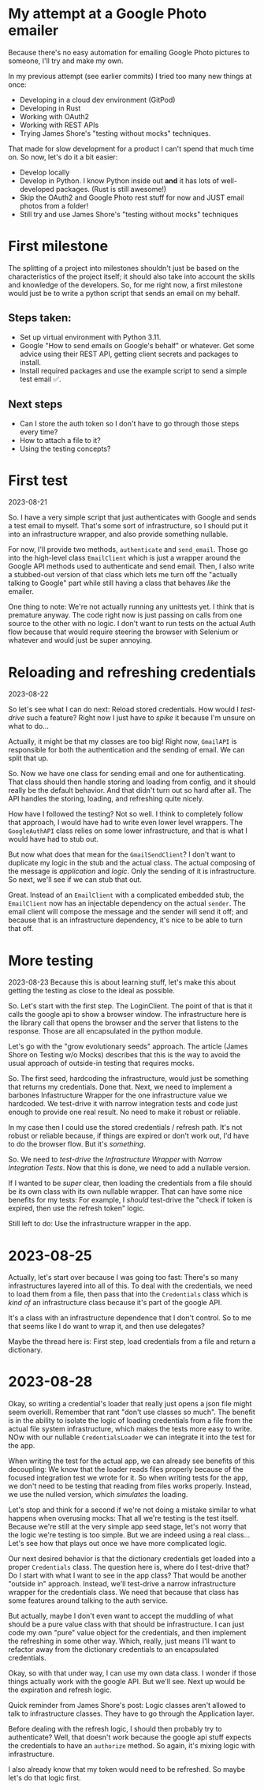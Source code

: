 # My attempt at a Google Photo emailer
Because there's no easy automation for emailing Google Photo pictures to someone, I'll try and make my own.

In my previous attempt (see earlier commits) I tried too many new things at once:
- Developing in a cloud dev environment (GitPod)
- Developing in Rust
- Working with OAuth2
- Working with REST APIs
- Trying James Shore's "testing without mocks" techniques.

That made for slow development for a product I can't spend that much time on. So now, let's do it a bit easier:
- Develop locally
- Develop in Python. I know Python inside out **and** it has lots of well-developed packages. (Rust is still awesome!)
- Skip the OAuth2 and Google Photo rest stuff for now and JUST email photos from a folder!
- Still try and use James Shore's "testing without mocks" techniques

# First milestone
The splitting of a project into milestones shouldn't just be based on the characteristics of the project itself; it should also take into account 
the skills and knowledge of the developers. So, for me right now, a first milestone would just be to write a python script that sends an email on my behalf. 

## Steps taken:
- Set up virtual environment with Python 3.11.
- Google "How to send emails on Google's behalf" or whatever. Get some advice using their REST API, getting client secrets and packages to install.
- Install required packages and use the example script to send a simple test email ✅.

## Next steps
- Can I store the auth token so I don't have to go through those steps every time?
- How to attach a file to it?
- Using the testing concepts?

# First test
2023-08-21

So. I have a very simple script that just authenticates with Google and sends a test email to myself. That's some sort of infrastructure, so I should put it into an infrastructure wrapper, and also provide something nullable.

For now, I'll provide two methods, `authenticate` and `send_email`. Those go into the high-level class `EmailClient` which is 
just a wrapper around the Google API methods used to authenticate and send email. Then, I also write a stubbed-out version of 
that class which lets me turn off the "actually talking to Google" part while still having a class that behaves _like_ the 
emailer.

One thing to note: We're not actually running any unittests yet. I think that is premature anyway. The code right now is just 
passing on calls from one source to the other with no logic. I don't want to run tests on the actual Auth flow because that would 
require steering the browser with Selenium or whatever and would just be super annoying.

# Reloading and refreshing credentials
2023-08-22

So let's see what I can do next: Reload stored credentials. How would I _test-drive_ such a feature? Right now I just have to _spike_ it because I'm unsure on what to do...

Actually, it might be that my classes are too big! Right now, `GmailAPI` is responsible for both the authentication and the 
sending of email. We can split that up.

So. Now we have one class for sending email and one for authenticating. That class should then handle storing and loading from 
config, and it should really be the default behavior. And that didn't turn out so hard after all. The API handles the 
storing, loading, and refreshing quite nicely.

How have I followed the testing? Not so well. I think to completely follow that approach, I would have had to write even lower level wrappers. The `GoogleAuthAPI` class relies on some lower infrastructure, and that is what I would have had to stub out.

But now what does that mean for the `GmailSendClient`? I don't want to duplicate my logic in the stub and the actual class. The 
actual composing of the message is _application_ and _logic_. Only the sending of it is infrastructure. So next, we'll see if we can 
stub that out.

Great. Instead of an `EmailClient` with a complicated embedded stub, the `EmailClient` now has an injectable dependency on the 
actual `sender`. The email client will compose the message and the sender will send it off; and because that is an infrastructure 
dependency, it's nice to be able to turn that off.

# More testing
2023-08-23
Because this is about learning stuff, let's make this about getting the testing as close to the ideal as possible.

So. Let's start with the first step. The LoginClient. The point of that is that it calls the google api to show a browser window.
The infrastructure here is the library call that opens the browser and the server that listens to the response. Those are all 
encapsulated in the python module.

Let's go with the "grow evolutionary seeds" approach. The article (James Shore on Testing w/o Mocks) describes that this is the way to avoid the usual approach of outside-in testing that requires mocks.

So. The first seed, hardcoding the infrastructure, would just be something that returns my credentials. Done that. Next, we need to 
implement a barbones Infastructure Wrapper for the one infrastructure value we hardcoded. We test-drive it with narrow integration tests 
and code just enough to provide one real result. No need to make it robust or reliable.

In my case then I could use the stored credentials / refresh path. It's not robust or reliable because, if things are expired or don't work out, I'd have to do the browser flow. But it's _something_.

So. We need to _test-drive_ the _Infrastructure Wrapper_ with _Narrow Integration Tests_.
Now that this is done, we need to add a nullable version.

If I wanted to be _super_ clear, then loading the credentials from a file should be its own class with its own nullable wrapper. That can have some nice benefits for my tests: For example, I _should_ test-drive the "check if token is expired, then use the refresh token" logic.

Still left to do: Use the infrastructure wrapper in the app.

# 2023-08-25
Actually, let's start over because I was going too fast: There's so many infrastructures layered into all of this. To deal with the credentials, we need to load them from a file, then pass that into the 
`Credentials` class which is _kind of_ an infrastructure class because it's part of the google API. 

It's a class with an infrastructure dependence that I don't control. So to me that seems like I do want to wrap it, and then use delegates?

Maybe the thread here is: First step, load credentials from a file and return a dictionary.

# 2023-08-28
Okay, so writing a credential's loader that really just opens a json file might seem overkill. Remember that rant "don't use classes so much". The benefit is in the ability to isolate the logic of loading credentials from a file from the actual file system 
infrastructure, which makes the tests more easy to write. NOw with our nullable `CredentialsLoader` we can integrate it into the 
test for the app.

When writing the test for the actual app, we can already see benefits of this decoupling: We know that the loader reads files properly because of the focused integration test we wrote for it. So when writing tests for the app, we don't need to be testing that reading from files works properly. Instead, we use the nulled version, which _simulates_ the loading.

Let's stop and think for a second if we're not doing a mistake similar to what happens when overusing mocks: That all we're testing is the test itself. Because we're still at the very simple app seed stage, let's not worry that the logic we're testing is too simple. But we are indeed using a real class... Let's see how that plays out once we have more complicated logic.

Our next desired behavior is that the dictionary credentials get loaded into a proper `Credentials` class. The question here is, 
where do I test-drive that? Do I start with what I want to see in the app class? That would be another "outside in" approach. Instead, we'll test-drive a narrow infrastructure wrapper for the credentials class. We need that because that class has some 
features around talking to the auth service.

But actually, maybe I don't even want to accept the muddling of what should be a pure value class with that should be infrastructure. I can just code my own "pure" value object for the credentials, and then implement the refreshing in some other way. 
Which, really, just means I'll want to refactor away from the dictionary credentials to an encapsulated credentials.

Okay, so with that under way, I can use my own data class. I wonder if those things actually work with the google API. But we'll see. Next up would be the expiration and refresh logic. 

Quick reminder from James Shore's post: Logic classes aren't allowed to talk to infrastructure classes. They have to go through the Application layer.

Before dealing with the refresh logic, I should then probably try to authenticate? Well, that doesn't work because the google api stuff expects the credentials to have an `authorize` method. So again, it's mixing 
logic with infrastructure.

I also already know that my token would need to be refreshed. So maybe let's do that logic first.